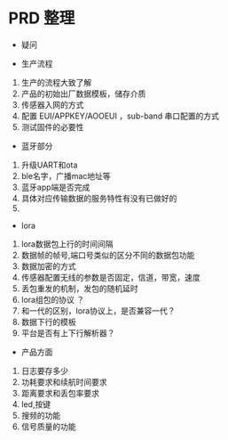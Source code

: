# PRD 整理

* 疑问


* 生产流程
1. 生产的流程大致了解
2. 产品的初始出厂数据模板，储存介质
3. 传感器入网的方式
4. 配置 EUI/APPKEY/AOOEUI ，sub-band 串口配置的方式
5. 测试固件的必要性


* 蓝牙部分
1. 升级UART和ota
2. ble名字，广播mac地址等
3. 蓝牙app端是否完成
4. 具体对应传输数据的服务特性有没有已做好的
5. 


* lora
1. lora数据包上行的时间间隔
2. 数据帧的帧号,端口号类似的区分不同的数据包功能
3. 数据加密的方式
4. 传感器配置无线的参数是否固定，信道，带宽，速度
5. 丢包重发的机制，发包的随机延时
6. lora组包的协议 ？
7. 和一代的区别，lora协议上，是否兼容一代？
8. 数据下行的模板
9. 平台是否有上下行解析器？


* 产品方面
1. 日志要存多少
2. 功耗要求和续航时间要求
3. 距离要求和丢包率要求
4. led,按键
5. 搜频的功能
6. 信号质量的功能
